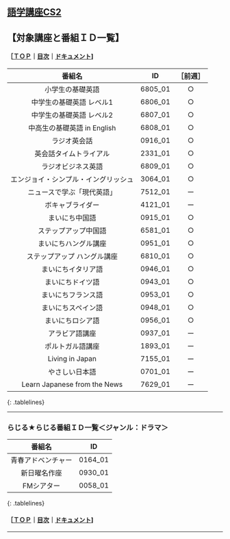 ## [語学講座CS2](https://csreviser.github.io/CaptureStream2/)  
## 【対象講座と番組ＩＤ一覧】　　　    
#### ［[ＴＯＰ](./)**｜**[目次](./#目次)**｜**[ドキュメント](./#ドキュメント-1)]
<style>
.tablelines table, .tablelines td, .tablelines th {
        border: 1px solid black;
        }
</style>

|番組名|ID|［前週］|
|:-------------:|:-------------:|:-------------:|
| 小学生の基礎英語|6805_01|○|
| 中学生の基礎英語 レベル1|6806_01|○|
| 中学生の基礎英語 レベル2 | 6807_01 |○|
| 中高生の基礎英語 in English |6808_01 |○| 
| ラジオ英会話 |	0916_01 |○|
| 英会話タイムトライアル |	2331_01 |○|
| ラジオビジネス英語 |	6809_01 |○|
| エンジョイ・シンプル・イングリッシュ |3064_01 |○|
| ニュースで学ぶ「現代英語」| 7512_01 |ー|
| ボキャブライダー |4121_01 |ー|
| まいにち中国語 |0915_01 |○|
| ステップアップ中国語 | 6581_01 |○|
| まいにちハングル講座 |0951_01 |○|
| ステップアップ ハングル講座 | 6810_01 |○|
| まいにちイタリア語 | 0946_01 |○|
| まいにちドイツ語 |0943_01 |○|
| まいにちフランス語 |0953_01 |○|
| まいにちスペイン語 |0948_01 |○|
| まいにちロシア語 | 0956_01 |○|
| アラビア語講座 |0937_01 |ー|
| ポルトガル語講座|1893_01 |ー|
| Living in Japan | 7155_01 |ー|
| やさしい日本語  | 0701_01 |ー|
| Learn Japanese from the News  | 7629_01 |ー|
{: .tablelines}

***

### らじる★らじる番組ＩＤ一覧＜ジャンル：ドラマ＞
<style>
.tablelines table, .tablelines td, .tablelines th {
        border: 1px solid black;
        }
</style>
| 番組名  |	ID |
|:-------------:|:-------------:|
|青春アドベンチャー | 0164_01 |
|新日曜名作座 | 0930_01 |
|FMシアター | 0058_01 |
{: .tablelines}


#### ［[ＴＯＰ](./)**｜**[目次](./#目次)**｜**[ドキュメント](./#ドキュメント-1)]

*** 
 <link rel="shortcut icon" type="image/x-icon" href="https://avatars.githubusercontent.com/u/46049273?v=4">
 <meta name="twitter:image:src" content="https://avatars.githubusercontent.com/u/46049273?v=4">
